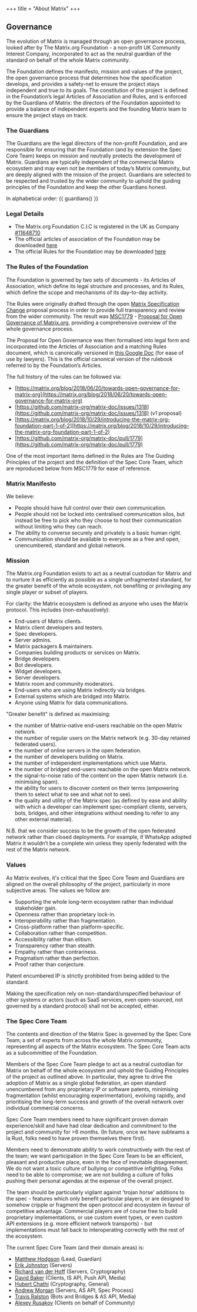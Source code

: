 +++
title = "About Matrix"
+++

## Governance

The evolution of Matrix is managed through an open governance process, looked
after by The Matrix.org Foundation - a non-profit UK Community Interest Company, 
incorporated to act as the neutral guardian of the standard on behalf of the 
whole Matrix community.

The Foundation defines the manifesto, mission and values of the project, the
open governance process that determines how the specification develops, and
provides a safety-net to ensure the project stays independent and true to its
goals. The constitution of the project is defined in the Foundation’s legal
Articles of Association and Rules, and is enforced by the Guardians of Matrix:
the directors of the Foundation appointed to provide a balance of independent
experts and the founding Matrix team to ensure the project stays on track.

### The Guardians

The Guardians are the legal directors of the non-profit Foundation, and are
responsible for ensuring that the Foundation (and by extension the Spec Core
Team) keeps on mission and neutrally protects the development of Matrix.
Guardians are typically independent of the commercial Matrix ecosystem and may
even not be members of today’s Matrix community, but are deeply aligned with
the mission of the project. Guardians are selected to be respected and trusted
by the wider community to uphold the guiding principles of the Foundation and
keep the other Guardians honest.

In alphabetical order:
{{ guardians() }}

### Legal Details

* The Matrix.org Foundation C.I.C is registered in the UK as Company 
  [#11648710](https://beta.companieshouse.gov.uk/company/11648710)
* The official articles of association of the Foundation may be
  downloaded [here](/media/2019-06-10%20-%20Matrix.org%20Foundation%20CIC%20Articles%20of%20Association.pdf)
* The official Rules for the Foundation may be downloaded [here](/media/2019-06-10%20-%20Matrix.org%20Foundation%20CIC%20Rules.pdf)


### The Rules of the Foundation

The Foundation is governed by two sets of documents - its Articles of
Association, which define its legal structure and processes, and its Rules,
which define the scope and mechanisms of its day-to-day activity.

The Rules were originally drafted through the open [Matrix Specification Change](https://spec.matrix.org/proposals/)
proposal process in order to provide full transparency and review from the 
wider community. The result was [MSC1779](https://github.com/matrix-org/matrix-doc/pull/1779) -  [Proposal for Open Governance of Matrix.org](https://github.com/matrix-org/matrix-doc/tree/master/proposals/1779-open-governance.md),
providing a comprehensive overview of the whole governance process.

The Proposal for Open Governance was then formalised into legal form and
incorporated into the Articles of Association and a matching Rules document,
which is canonically versioned in [this Google Doc](https://docs.google.com/document/d/1MhqsuIUxPc7Vf_y8D250mKZlLeQS6E39DPY6Azpc2NY/edit)
(for ease of use by lawyers). This is the official canonical version of the
rulebook referred to by the Foundation’s Articles.

The full history of the rules can be followed via:
* [https://matrix.org/blog/2018/06/20/towards-open-governance-for-matrix-org](https://matrix.org/blog/2018/06/20/towards-open-governance-for-matrix-org)
* [https://github.com/matrix-org/matrix-doc/issues/1318](https://github.com/matrix-org/matrix-doc/issues/1318) (v1 proposal)
* [https://matrix.org/blog/2018/10/29/introducing-the-matrix-org-foundation-part-1-of-2](https://matrix.org/blog/2018/10/29/introducing-the-matrix-org-foundation-part-1-of-2)
* [https://github.com/matrix-org/matrix-doc/pull/1779](https://github.com/matrix-org/matrix-doc/pull/1779)

One of the most important items defined in the Rules are The Guiding Principles
of the project and the definition of the Spec Core Team, which are reproduced
below from MSC1779 for ease of reference.

### Matrix Manifesto

We believe:

* People should have full control over their own communication.
* People should not be locked into centralised communication silos, but instead
  be free to pick who they choose to host their communication without limiting
  who they can reach.
* The ability to converse securely and privately is a basic human right.
* Communication should be available to everyone as a free and open,
  unencumbered, standard and global network.

### Mission

The Matrix.org Foundation exists to act as a neutral custodian for Matrix and to
nurture it as efficiently as possible as a single unfragmented standard, for
the greater benefit of the whole ecosystem, not benefiting or privileging any
single player or subset of players.

For clarity: the Matrix ecosystem is defined as anyone who uses the Matrix
protocol. This includes (non-exhaustively):

* End-users of Matrix clients.
* Matrix client developers and testers.
* Spec developers.
* Server admins.
* Matrix packagers & maintainers.
* Companies building products or services on Matrix.
* Bridge developers.
* Bot developers.
* Widget developers.
* Server developers.
* Matrix room and community moderators.
* End-users who are using Matrix indirectly via bridges.
* External systems which are bridged into Matrix.
* Anyone using Matrix for data communications.

"Greater benefit" is defined as maximising:

* the number of Matrix-native end-users reachable on the open Matrix network.
* the number of regular users on the Matrix network (e.g. 30-day retained
  federated users).
* the number of online servers in the open federation.
* the number of developers building on Matrix.
* the number of independent implementations which use Matrix.
* the number of bridged end-users reachable on the open Matrix network.
* the signal-to-noise ratio of the content on the open Matrix network
  (i.e. minimising spam).
* the ability for users to discover content on their terms (empowering them to
  select what to see and what not to see).
* the quality and utility of the Matrix spec (as defined by ease and ability
  with which a developer can implement spec-compliant clients, servers, bots,
  bridges, and other integrations without needing to refer to any other
  external material).

N.B. that we consider success to be the growth of the open federated network
rather than closed deployments. For example, if WhatsApp adopted Matrix it
wouldn’t be a complete win unless they openly federated with the rest of the
Matrix network.

### Values

As Matrix evolves, it's critical that the Spec Core Team and Guardians are aligned on the overall philosophy of the project, particularly in more subjective areas. The values we follow are:

* Supporting the whole long-term ecosystem rather than individual stakeholder gain.
* Openness rather than proprietary lock-in.
* Interoperability rather than fragmentation.
* Cross-platform rather than platform-specific.
* Collaboration rather than competition.
* Accessibility rather than elitism.
* Transparency rather than stealth.
* Empathy rather than contrariness.
* Pragmatism rather than perfection.
* Proof rather than conjecture.

Patent encumbered IP is strictly prohibited from being added to the standard.

Making the specification rely on non-standard/unspecified behaviour of other
systems or actors (such as SaaS services, even open-sourced, not governed by a
standard protocol) shall not be accepted, either.

### The Spec Core Team

The contents and direction of the Matrix Spec is governed by the Spec Core Team;
a set of experts from across the whole Matrix community, representing all
aspects of the Matrix ecosystem. The Spec Core Team acts as a subcommittee of
the Foundation.

Members of the Spec Core Team pledge to act as a neutral custodian for Matrix on
behalf of the whole ecosystem and uphold the Guiding Principles of the project
as outlined above. In particular, they agree to drive the adoption of Matrix as
a single global federation, an open standard unencumbered from any proprietary
IP or software patents, minimising fragmentation (whilst encouraging
experimentation), evolving rapidly, and prioritising the long-term success and
growth of the overall network over individual commercial concerns.

Spec Core Team members need to have significant proven domain experience/skill
and have had clear dedication and commitment to the project and community
for >6 months. (In future, once we have subteams a la Rust, folks need to have
proven themselves there first).

Members need to demonstrate ability to work constructively with the rest of the
team; we want participation in the Spec Core Team to be an efficient, pleasant
and productive place, even in the face of inevitable disagreement. We do not
want a toxic culture of bullying or competitive infighting. Folks need to be
able to compromise; we are not building a culture of folks pushing their
personal agendas at the expense of the overall project.

The team should be particularly vigilant against 'trojan horse' additions to the
spec - features which only benefit particular players, or are designed to
somehow cripple or fragment the open protocol and ecosystem in favour of
competitive advantage. Commercial players are of course free to build
proprietary implementations, or use custom event types, or even custom API
extensions (e.g. more efficient network transports) - but implementations must
fall back to interoperating correctly with the rest of the ecosystem.

The current Spec Core Team (and their domain areas) is:

* [Matthew Hodgson](https://github.com/ara4n) (Lead, Guardian)
* [Erik Johnston](https://github.com/erikjohnston) (Servers)
* [Richard van der Hoff](https://github.com/richvdh) (Servers, Cryptography)
* [David Baker](https://github.com/dbkr) (Clients, IS API, Push API, Media)
* [Hubert Chathi](https://github.com/uhoreg) (Cryptography, General)
* [Andrew Morgan](https://github.com/anoadragon453) (Servers, AS API, Spec Process)
* [Travis Ralston](https://github.com/turt2live) (Bots and Bridges & AS API, Media)
* [Alexey Rusakov](https://github.com/KitsuneRal) (Clients on behalf of Community)
